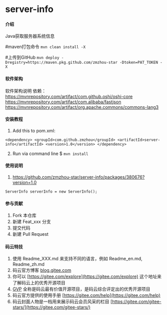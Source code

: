 # server-info

#### 介绍
Java获取服务器系统信息

#maven打包命令
`mvn clean install -X`

#上传到GitHub
`mvn deploy -Dregistry=https://maven.pkg.github.com/zmzhou-star -Dtoken=PAT_TOKEN -X`

#### 软件架构
软件架构说明
依赖：
https://mvnrepository.com/artifact/com.github.oshi/oshi-core
https://mvnrepository.com/artifact/com.alibaba/fastjson
https://mvnrepository.com/artifact/org.apache.commons/commons-lang3

#### 安装教程

1. Add this to pom.xml:

`<dependency>
  <groupId>com.github.zmzhou</groupId>
  <artifactId>server-info</artifactId>
  <version>1.0</version>
</dependency>`

2. Run via command line
$ `mvn install`
#### 使用说明

1.  https://github.com/zmzhou-star/server-info/packages/380676?version=1.0

`ServerInfo serverInfo = new ServerInfo();`

#### 参与贡献

1.  Fork 本仓库
2.  新建 Feat_xxx 分支
3.  提交代码
4.  新建 Pull Request


#### 码云特技

1.  使用 Readme\_XXX.md 来支持不同的语言，例如 Readme\_en.md, Readme\_zh.md
2.  码云官方博客 [blog.gitee.com](https://blog.gitee.com)
3.  你可以 [https://gitee.com/explore](https://gitee.com/explore) 这个地址来了解码云上的优秀开源项目
4.  [GVP](https://gitee.com/gvp) 全称是码云最有价值开源项目，是码云综合评定出的优秀开源项目
5.  码云官方提供的使用手册 [https://gitee.com/help](https://gitee.com/help)
6.  码云封面人物是一档用来展示码云会员风采的栏目 [https://gitee.com/gitee-stars/](https://gitee.com/gitee-stars/)
